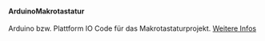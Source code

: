 #### ArduinoMakrotastatur
Arduino bzw. Plattform IO Code für das Makrotastaturprojekt.
[Weitere Infos](https://teichm-sh.de/makro)